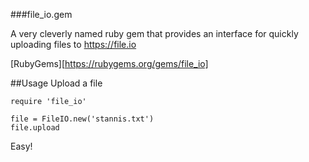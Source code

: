 ###file_io.gem

A very cleverly named ruby gem that provides an interface for quickly uploading files to https://file.io

[RubyGems][https://rubygems.org/gems/file_io]

##Usage
Upload a file
```language-ruby
require 'file_io'

file = FileIO.new('stannis.txt')
file.upload
```

Easy!
